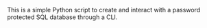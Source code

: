 This is a simple Python script to create and interact with a password protected SQL database through a CLI.

<img src=''>
